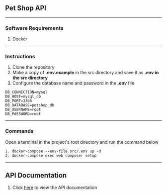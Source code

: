 ## Pet Shop API

---

### Software Requirements

1. Docker

---

### Instructions
1. Clone the repository
2. Make a copy of **.env.example** in the src directory and save it as **.env in the src directory**
3. Configure the database name and password in the **.env** file
```dotenv
DB_CONNECTION=mysql
DB_HOST=mysql_db
DB_PORT=3306
DB_DATABASE=petshop_db
DB_USERNAME=root
DB_PASSWORD=root
```
--- 

### Commands
Open a terminal in the project's root directory and run the command below
```shell
1. docker-compose --env-file src/.env up -d
2. docker-compose exec web composer setup
```
---

## API Documentation
1. Click [here](http://localhost:8000/api/documentation) to view the API documentation

